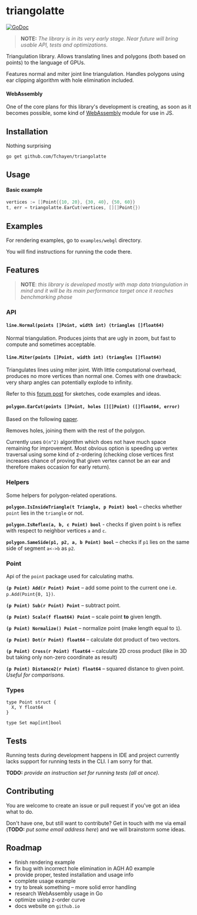 # triangolatte

[![GoDoc](https://godoc.org/golang.org/x/tools/cmd/godoc?status.svg)](https://godoc.org/golang.org/x/tools/cmd/godoc)

> **NOTE:** _The library is in its very early stage. Near future will bring
usable API, tests and optimizations._

Triangulation library. Allows translating lines and polygons (both based on
points) to the language of GPUs.

Features normal and miter joint line triangulation. Handles polygons using ear
clipping algorithm with hole elimination included.

#### WebAssembly

One of the core plans for this library's development is creating, as soon as it
becomes possible, some kind of [WebAssembly](https://webassembly.org/) module
for use in JS.

## Installation

Nothing surprising
```bash
go get github.com/Tchayen/triangolatte
```

## Usage

#### Basic example
```go
vertices := []Point{{10, 20}, {30, 40}, {50, 60}}
t, err = triangolatte.EarCut(vertices, [][]Point{})
```

## Examples

For rendering examples, go to `examples/webgl` directory.

You will find instructions for running the code there.

## Features

> **NOTE**: _this library is developed mostly with map data triangulation in
mind and it will be its main performance target once it reaches benchmarking
phase_

### API

#### `line.Normal(points []Point, width int) (triangles []float64)`

Normal triangulation. Produces joints that are ugly in zoom, but fast to compute
and sometimes acceptable.

#### `line.Miter(points []Point, width int) (triangles []float64)`

Triangulates lines using miter joint. With little computational overhead,
produces no more vertices than normal one. Comes with one drawback: very sharp
angles can potentially explode to infinity.

Refer to this [forum post](https://forum.libcinder.org/topic/smooth-thick-lines-using-geometry-shader)
for sketches, code examples and ideas.

#### `polygon.EarCut(points []Point, holes [][]Point) ([]float64, error)`

Based on the following [paper](https://www.geometrictools.com/Documentation/TriangulationByEarClipping.pdf).

Removes holes, joining them with the rest of the polygon.

Currently uses `O(n^2)` algorithm which does not have much space remaining for
improvement. Most obvious option is speeding up vertex traversal using some kind
of z-ordering (checking close vertices first increases chance of proving that
given vertex cannot be an ear and therefore makes occasion for early return).

### Helpers

Some helpers for polygon-related operations.

**`polygon.IsInsideTriangle(t Triangle, p Point) bool`** – checks whether
`point` lies in the `triangle` or not.

**`polygon.IsReflex(a, b, c Point) bool`** - checks if given point `b` is
reflex with respect to neighbor vertices `a` and `c`.

**`polygon.SameSide(p1, p2, a, b Point) bool`** – checks if `p1` lies on the
same side of segment `a<->b` as `p2`.

### Point

Api of the `point` package used for calculating maths.

**`(p Point) Add(r Point) Point`** – add some point to the current one i.e.
`p.Add(Point{0, 1})`.

**`(p Point) Sub(r Point) Point`** – subtract point.

**`(p Point) Scale(f float64) Point`** – scale point **to** given length.

**`(p Point) Normalize() Point`** – normalize point (make length equal to `1`).

**`(p Point) Dot(r Point) float64`** – calculate dot product of two vectors.

**`(p Point) Cross(r Point) float64`** – calculate 2D cross product (like in 3D
but taking only non-zero coordinate as result)

**`(p Point) Distance2(r Point) float64`** – squared distance to given point.
_Useful for comparisons._

### Types

```
type Point struct {
  X, Y float64
}
```

```
type Set map[int]bool
```

## Tests

Running tests during development happens in IDE and project currently lacks
support for running tests in the CLI. I am sorry for that.

**TODO:** _provide an instruction set for running tests (all at once)._

## Contributing

You are welcome to create an issue or pull request if you've got an idea what to do.

Don't have one, but still want to contribute? Get in touch with me via email (**TODO:** _put some email address here_) and we will brainstorm some ideas.

## Roadmap

- finish rendering example
- fix bug with incorrect hole elimination in AGH A0 example
- provide proper, tested installation and usage info
- complete usage example
- try to break something – more solid error handling
- research WebAssembly usage in Go
- optimize using z-order curve
- docs website on `github.io`
